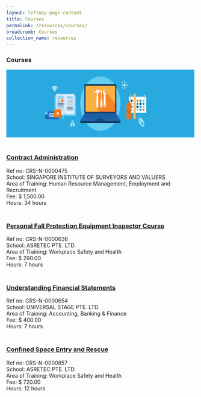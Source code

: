```yaml
---
layout: leftnav-page-content
title: Courses
permalink: /resources/courses/
breadcrumb: Courses
collection_name: resources
---
```

<h3>Courses</h3>

<img src="/images/course.png" align="center" style="width:500px;height:180px;"><br/>




<p>
<h3><br /><a href="https://https://www.skillsconnect.gov.sg/sop/portal/" target="_blank">Contract Administration</a></h3>
Ref no: CRS-N-0000475<br/>
School: SINGAPORE INSTITUTE OF SURVEYORS AND VALUERS<br/>
Area of Training: Human Resource Management, Employment and Recruitment<br/>
Fee: $ 1,500.00<br/>
Hours: 34 hours<br/></p>

<h3><br /><a href="https://https://www.skillsconnect.gov.sg/sop/portal/" target="_blank">Personal Fall Protection Equipment Inspector Course</a></h3>
Ref no: CRS-N-0000636<br/>
School: ASRETEC PTE. LTD.<br/>
Area of Training: Workplace Safety and Health<br/>
Fee: $ 290.00<br/>
Hours: 7 hours<br/>

<h3><br /><a href="https://https://www.skillsconnect.gov.sg/sop/portal/" target="_blank">Understanding Financial Statements</a></h3>
Ref no: CRS-N-0000654<br/>
School: UNIVERSAL STAGE PTE. LTD.<br/>
Area of Training: Accounting, Banking & Finance<br/>
Fee: $ 400.00<br/>
Hours: 7 hours<br/>

<h3><br /><a href="https://https://www.skillsconnect.gov.sg/sop/portal/" target="_blank">Confined Space Entry and Rescue</a></h3>
Ref no: CRS-N-0000857<br/>
School: ASRETEC PTE. LTD.<br/>
Area of Training: Workplace Safety and Health<br/>
Fee: $ 720.00<br/>
Hours: 12 hours<br/>




